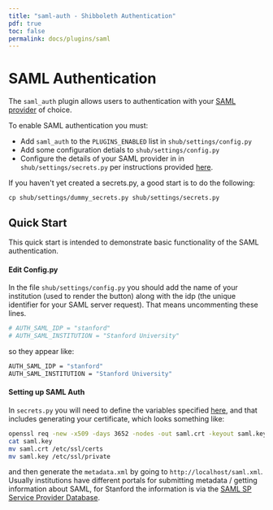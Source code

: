 ```yaml
---
title: "saml-auth - Shibboleth Authentication"
pdf: true
toc: false
permalink: docs/plugins/saml
---
```


# SAML Authentication

The `saml_auth` plugin allows users to authentication with your [SAML provider](https://en.wikipedia.org/wiki/Security_Assertion_Markup_Language) of choice.

To enable SAML authentication you must:

  * Add `saml_auth` to the `PLUGINS_ENABLED` list in `shub/settings/config.py`
  * Add some configuration detials to `shub/settings/config.py`
  * Configure the details of your SAML provider in in `shub/settings/secrets.py` per instructions provided [here](http://python-social-auth.readthedocs.io/en/latest/backends/saml.html).

If you haven't yet created a secrets.py, a good start is to do the following:

```
cp shub/settings/dummy_secrets.py shub/settings/secrets.py
```
  
## Quick Start
This quick start is intended to demonstrate basic functionality of the SAML authentication. 


#### Edit Config.py

In the file `shub/settings/config.py` you should add the name of your institution (used to render the button)
along with the idp (the unique identifier for your SAML server request). That means uncommenting these lines.

```bash
# AUTH_SAML_IDP = "stanford"
# AUTH_SAML_INSTITUTION = "Stanford University"
```

so they appear like:


```bash
AUTH_SAML_IDP = "stanford"
AUTH_SAML_INSTITUTION = "Stanford University"
```

#### Setting up SAML Auth

In `secrets.py` you will need to define the variables specified [here](http://python-social-auth.readthedocs.io/en/latest/backends/saml.html), and that includes generating your certificate, which looks something like:

```bash
openssl req -new -x509 -days 3652 -nodes -out saml.crt -keyout saml.key
cat saml.key
mv saml.crt /etc/ssl/certs
mv saml.key /etc/ssl/private
```

and then generate the `metadata.xml` by going to `http://localhost/saml.xml`. Usually institutions have different portals for submitting metadata / getting information about SAML, for Stanford the information is via the [SAML SP Service Provider Database](https://spdb.stanford.edu/).


